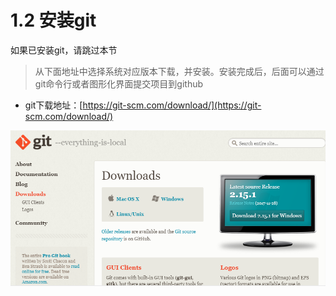 # 1.2 安装git

如果已安装git，请跳过本节

> 从下面地址中选择系统对应版本下载，并安装。安装完成后，后面可以通过git命令行或者图形化界面提交项目到github

* git下载地址：[https://git-scm.com/download/](https://git-scm.com/download/)

![](tu4.png)


 

